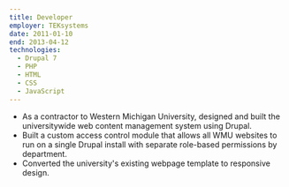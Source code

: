 ```yaml
---
title: Developer
employer: TEKsystems
date: 2011-01-10
end: 2013-04-12
technologies:
  - Drupal 7
  - PHP
  - HTML
  - CSS
  - JavaScript
---
```

- As a contractor to Western Michigan University, designed and built the universitywide web content management system using Drupal.
- Built a custom access control module that allows all WMU websites to run on a single Drupal install with separate role-based permissions by department.
- Converted the university's existing webpage template to responsive design.
